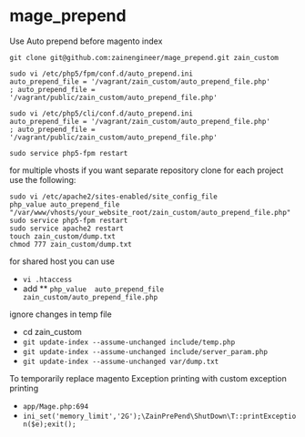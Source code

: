 mage_prepend
============

Use Auto prepend before magento index

```
git clone git@github.com:zainengineer/mage_prepend.git zain_custom

sudo vi /etc/php5/fpm/conf.d/auto_prepend.ini 
auto_prepend_file = '/vagrant/zain_custom/auto_prepend_file.php'
; auto_prepend_file = '/vagrant/public/zain_custom/auto_prepend_file.php'

sudo vi /etc/php5/cli/conf.d/auto_prepend.ini 
auto_prepend_file = '/vagrant/zain_custom/auto_prepend_file.php'
; auto_prepend_file = '/vagrant/public/zain_custom/auto_prepend_file.php'

sudo service php5-fpm restart

```

for multiple vhosts if you want separate repository clone for each project use the following:

```
sudo vi /etc/apache2/sites-enabled/site_config_file
php_value auto_prepend_file "/var/www/vhosts/your_website_root/zain_custom/auto_prepend_file.php"
sudo service php5-fpm restart
sudo service apache2 restart
touch zain_custom/dump.txt
chmod 777 zain_custom/dump.txt
```

for shared host you can use
* `vi .htaccess`
* add
** `php_value  auto_prepend_file zain_custom/auto_prepend_file.php`

ignore changes in temp file 
* cd zain_custom
* `git update-index --assume-unchanged include/temp.php`
* `git update-index --assume-unchanged include/server_param.php`
* `git update-index --assume-unchanged var/dump.txt`

To temporarily replace magento Exception printing with custom exception printing

* `app/Mage.php:694`
* `ini_set('memory_limit','2G');\ZainPrePend\ShutDown\T::printException($e);exit();`
